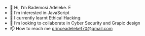 - 👋 Hi, I’m Bademosi Adeleke. E
- 👀 I’m interested in JavaScript
- 🌱 I currently learnt Ethical Hacking
- 💞️ I’m looking to collaborate in Cyber Security and Grapic design  
- 📫 How to reach me princeadeleke170@gmail.com

<!---
Official-Berry/Official-Berry is a ✨ special ✨ repository because its `README.md` (this file) appears on your GitHub profile.
You can click the Preview link to take a look at your changes.
--->
